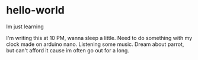 # hello-world
Im just learning

I'm writing this at 10 PM, wanna sleep a little. Need to do something with my clock made on arduino nano.
Listening some music. Dream about parrot, but can't afford it cause im often go out for a long.
